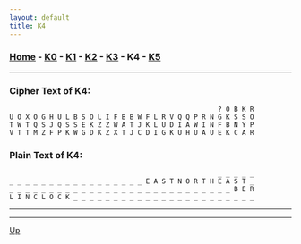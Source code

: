 ```yaml
---
layout: default
title: K4
---
```


### [Home](../README.md) - [K0](./K0.md) - [K1](./K1.md) - [K2](./K2.md) - [K3](./K3.md) - K4 - [K5](./K5.md)

---

### Cipher Text of K4:

```
                                                    ? O B K R
U O X O G H U L B S O L I F B B W F L R V Q Q P R N G K S S O
T W T Q S J Q S S E K Z Z W A T J K L U D I A W I N F B N Y P
V T T M Z F P K W G D K Z X T J C D I G K U H U A U E K C A R
```

### Plain Text of K4:

```
                                                    _ _ _ _ _
_ _ _ _ _ _ _ _ _ _ _ _ _ _ _ _ _ E A S T N O R T H E A S T _
_ _ _ _ _ _ _ _ _ _ _ _ _ _ _ _ _ _ _ _ _ _ _ _ _ _ _ _ B E R
L I N C L O C K _ _ _ _ _ _ _ _ _ _ _ _ _ _ _ _ _ _ _ _ _ _ _
```

---

<hr>

[Up](../README.md)

